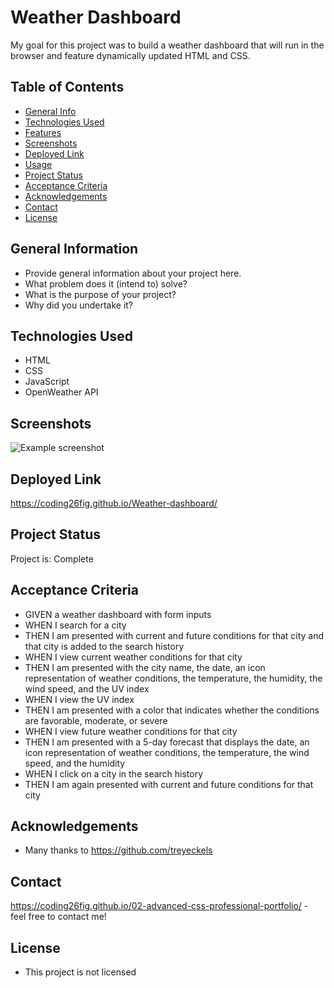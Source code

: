 # Weather Dashboard
My goal for this project was to build a weather dashboard that will run in the browser and feature dynamically updated HTML and CSS.

## Table of Contents
* [General Info](#general-information)
* [Technologies Used](#technologies-used)
* [Features](#features)
* [Screenshots](#screenshots)
* [Deployed Link](#deployed-link)
* [Usage](#usage)
* [Project Status](#project-status)
* [Acceptance Criteria](#acceptance-criteria)
* [Acknowledgements](#acknowledgements)
* [Contact](#contact)
* [License](#license)


## General Information
- Provide general information about your project here.
- What problem does it (intend to) solve?
- What is the purpose of your project?
- Why did you undertake it?
<!-- You don't have to answer all the questions - just the ones relevant to your project. -->


## Technologies Used
- HTML
- CSS 
- JavaScript 
- OpenWeather API


## Screenshots
![Example screenshot](./img/screenshot.png)
<!-- If you have screenshots you'd like to share, include them here. -->


## Deployed Link
https://coding26fig.github.io/Weather-dashboard/

## Project Status
Project is: Complete


## Acceptance Criteria 
- GIVEN a weather dashboard with form inputs
- WHEN I search for a city
- THEN I am presented with current and future conditions for that city and that city is added to the search history
- WHEN I view current weather conditions for that city
- THEN I am presented with the city name, the date, an icon representation of weather conditions, the temperature, the humidity, the wind speed, and the UV index
- WHEN I view the UV index
- THEN I am presented with a color that indicates whether the conditions are favorable, moderate, or severe
- WHEN I view future weather conditions for that city
- THEN I am presented with a 5-day forecast that displays the date, an icon representation of weather conditions, the temperature, the wind speed, and the humidity
- WHEN I click on a city in the search history
- THEN I am again presented with current and future conditions for that city





## Acknowledgements
- Many thanks to https://github.com/treyeckels


## Contact
https://coding26fig.github.io/02-advanced-css-professional-portfolio/  - feel free to contact me!


## License 
- This project is not licensed 

